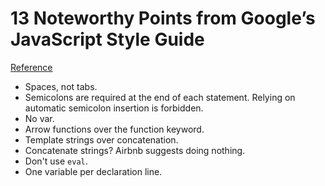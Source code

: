 # 13 Noteworthy Points from Google’s JavaScript Style Guide
[Reference](https://medium.freecodecamp.org/google-publishes-a-javascript-style-guide-here-are-some-key-lessons-1810b8ad050b)

- Spaces, not tabs.
- Semicolons are required at the end of each statement. Relying on automatic semicolon insertion is forbidden.
- No var.
- Arrow functions over the function keyword.
- Template strings over concatenation.
- Concatenate strings? Airbnb suggests doing nothing.
- Don't use `eval`.
- One variable per declaration line.

